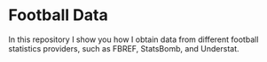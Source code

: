 # Football Data
In this repository I show you how I obtain data from different football statistics providers, such as FBREF, StatsBomb, and Understat.
